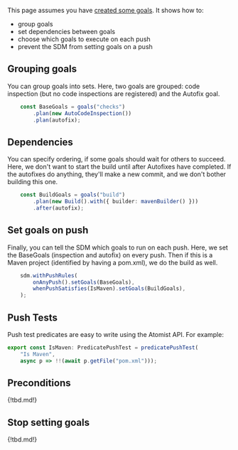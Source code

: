 This page assumes you have [created some goals][create-goals]. It shows how to:

*  group goals
*  set dependencies between goals
*  choose which goals to execute on each push
*  prevent the SDM from setting goals on a push

[create-goals]: goal.md (Goals and how to create them)

## Grouping goals

You can group goals into sets. Here, two goals are grouped: code inspection (but no code inspections are registered) and the Autofix goal.

```typescript
    const BaseGoals = goals("checks")
        .plan(new AutoCodeInspection())
        .plan(autofix);
```

## Dependencies

You can specify ordering, if some goals should wait for others to succeed. Here, we don't want to start the build until after Autofixes have completed.
If the autofixes do anything, they'll make a new commit, and we don't bother building this one.

```typescript
    const BuildGoals = goals("build")
        .plan(new Build().with({ builder: mavenBuilder() }))
        .after(autofix);
```

## Set goals on push

Finally, you can tell the SDM which goals to run on each push. Here, we set the BaseGoals (inspection and autofix) on every push. Then if 
this is a Maven project (identified by having a pom.xml), we do the build as well.

```typescript
    sdm.withPushRules(
        onAnyPush().setGoals(BaseGoals),
        whenPushSatisfies(IsMaven).setGoals(BuildGoals),
    );
```

## Push Tests

Push test predicates are easy to write using the Atomist API. For example:

```typescript
export const IsMaven: PredicatePushTest = predicatePushTest(
    "Is Maven",
    async p => !!(await p.getFile("pom.xml")));
```

## Preconditions

{!tbd.md!}

## Stop setting goals

{!tbd.md!}

